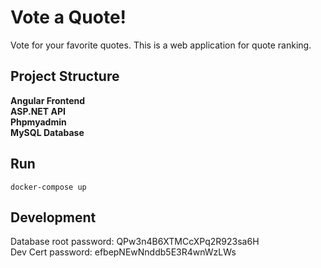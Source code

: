 # Vote a Quote!
Vote for your favorite quotes. This is a web application for quote ranking.

## Project Structure
<b>Angular Frontend</b><br />
<b>ASP.NET API</b><br />
<b>Phpmyadmin</b><br />
<b>MySQL Database</b><br />

## Run
`docker-compose up`

## Development
Database root password: QPw3n4B6XTMCcXPq2R923sa6H<br />
Dev Cert password: efbepNEwNnddb5E3R4wnWzLWs<br />